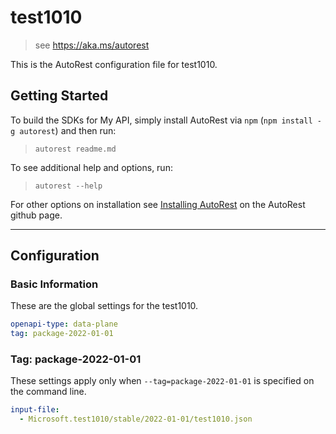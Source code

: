 # test1010

> see https://aka.ms/autorest

This is the AutoRest configuration file for test1010.

## Getting Started

To build the SDKs for My API, simply install AutoRest via `npm` (`npm install -g autorest`) and then run:

> `autorest readme.md`

To see additional help and options, run:

> `autorest --help`

For other options on installation see [Installing AutoRest](https://aka.ms/autorest/install) on the AutoRest github page.

---

## Configuration

### Basic Information

These are the global settings for the test1010.

```yaml
openapi-type: data-plane
tag: package-2022-01-01
```

### Tag: package-2022-01-01

These settings apply only when `--tag=package-2022-01-01` is specified on the command line.

```yaml $(tag) == 'package-2022-01-01'
input-file:
  - Microsoft.test1010/stable/2022-01-01/test1010.json
```
